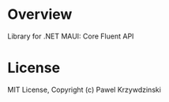 # Overview

Library for .NET MAUI: Core Fluent API

# License 

MIT License, Copyright (c) Pawel Krzywdzinski
